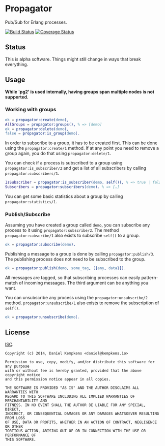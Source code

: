 # Propagator

Pub/Sub for Erlang processes.

[![Build Status](https://travis-ci.org/nifoc/propagator.png)](https://travis-ci.org/nifoc/propagator) [![Coverage Status](https://coveralls.io/repos/nifoc/propagator/badge.png?branch=master)](https://coveralls.io/r/nifoc/propagator?branch=master)

## Status

This is alpha software. Things might still change in ways that break everything.

## Usage

**While `pg2' is used internally, having groups span multiple nodes is not supported.**

### Working with groups

```erlang
ok = propagator:create(demo),
AllGroups = propagator:groups(), % => [demo]
ok = propagator:delete(demo),
false = propagator:is_group(demo).
```

In order to subscribe to a group, it has to be created first. This can be done using the `propagator:create/1` method. If at any point you need to remove a group again, you do that using `propagator:delete/1`.

You can check if a process is subscribed to a group using `propagator:is_subscriber/2` and get a list of all subscribers by calling `propagator:subscribers/1`.

```erlang
IsSubscriber = propagator:is_subscriber(demo, self()), % => true | false
Subscribers = propagator:subscribers(demo). % => […]
```

You can get some basic statistics about a group by calling `propagator:statistics/1`.

### Publish/Subscribe

Assuming you have created a group called `demo`, you can subscribe any process to it using `propagator:subscribe/2`. The method `propagator:subscribe/1` also exists to subscribe `self()` to a group.

```erlang
ok = propagator:subscribe(demo).
```

Publishing a message to a group is done by calling `propagator:publish/3`. The publishing process does not need to be subscribed to the group.

```erlang
ok = propagator:publish(demo, some_tag, [{any, data}]).
```

All messages are tagged, so that subscribing processes can easily pattern-match of incoming messages. The third argument can be anything you want.

You can unsubscribe any process using the `propagator:unsubscribe/2` method. `propagator:unsubscribe/1` also exists to remove the subscription of `self()`.

```erlang
ok = propagator:unsubscribe(demo).
```

## License

[ISC](https://en.wikipedia.org/wiki/ISC_license).

```
Copyright (c) 2014, Daniel Kempkens <daniel@kempkens.io>

Permission to use, copy, modify, and/or distribute this software for any purpose
with or without fee is hereby granted, provided that the above copyright notice
and this permission notice appear in all copies.

THE SOFTWARE IS PROVIDED "AS IS" AND THE AUTHOR DISCLAIMS ALL WARRANTIES WITH
REGARD TO THIS SOFTWARE INCLUDING ALL IMPLIED WARRANTIES OF MERCHANTABILITY AND
FITNESS. IN NO EVENT SHALL THE AUTHOR BE LIABLE FOR ANY SPECIAL, DIRECT,
INDIRECT, OR CONSEQUENTIAL DAMAGES OR ANY DAMAGES WHATSOEVER RESULTING FROM LOSS
OF USE, DATA OR PROFITS, WHETHER IN AN ACTION OF CONTRACT, NEGLIGENCE OR OTHER
TORTIOUS ACTION, ARISING OUT OF OR IN CONNECTION WITH THE USE OR PERFORMANCE OF
THIS SOFTWARE.
```
